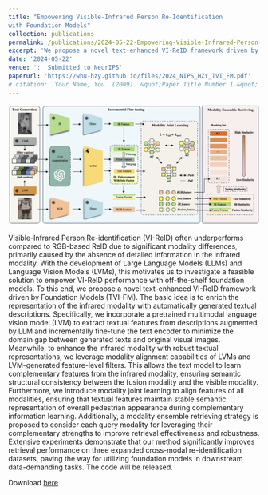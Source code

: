```yaml
---
title: "Empowering Visible-Infrared Person Re-Identification
with Foundation Models"
collection: publications
permalink: /publications/2024-05-22-Empowering-Visible-Infrared-Person-Re-Identification-with-Foundation-Models
excerpt: 'We propose a novel text-enhanced VI-ReID framework driven by Foundation Models (TVI-FM).'
date: '2024-05-22'
venue: ':  Submitted to NeurIPS'
paperurl: 'https://whu-hzy.github.io/files/2024_NIPS_HZY_TVI_FM.pdf'
# citation: 'Your Name, You. (2009). &quot;Paper Title Number 1.&quot; <i>Journal 1</i>. 1(1).'
---
```

<!-- <object data="../files/overview-framework.pdf" type="application/pdf" weight="700px">
    <embed src="../files/overview-framework.pdf">
        <p>This browser does not support PDFs. Please <a href="../files/overview-framework.pdf">download the PDF</a> to view.</p>
    </embed>
</object> -->
<!-- 插入图片-->
<img src="../files/overview-framework.png" alt="overview-framework"/>


Visible-Infrared Person Re-identification (VI-ReID) often underperforms compared to RGB-based ReID due to significant modality differences, primarily caused by the absence of detailed information in the infrared modality. With the development of Large Language Models (LLMs) and Language Vision Models (LVMs), this motivates us to investigate a feasible solution to empower VI-ReID performance with off-the-shelf foundation models. To this end, we propose a novel text-enhanced VI-ReID framework driven by Foundation Models (TVI-FM). The basic idea is to enrich the representation of the infrared modality with automatically generated textual descriptions. Specifically, we incorporate a pretrained multimodal language vision model (LVM) to extract textual features from descriptions augmented by LLM and incrementally fine-tune the text encoder to minimize the domain gap between generated texts and original visual images. Meanwhile, to enhance the infrared modality with robust textual representations, we leverage modality alignment capabilities of LVMs and LVM-generated feature-level filters. This allows the text model to learn complementary features from the infrared modality, ensuring semantic structural consistency between the fusion modality and the visible modality. Furthermore, we introduce modality joint learning to align features of all modalities, ensuring that textual features maintain stable semantic representation of overall pedestrian appearance during complementary information learning. Additionally, a modality ensemble retrieving strategy is proposed to consider each query modality for leveraging their complementary strengths to improve retrieval effectiveness and robustness. Extensive experiments demonstrate that our method significantly improves retrieval performance on three expanded cross-modal re-identification datasets, paving the way for utilizing foundation models in downstream data-demanding tasks. The code will be released.

<p class="wordwrap">Download <a href="https://whu-hzy.github.io/files/2024_NIPS_HZY_TVI_FM.pdf">here</a></p>